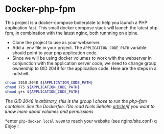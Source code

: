 # Docker-php-fpm

This project is a docker-compose boilerplate to help you launch a PHP application fast. This small docker compose stack will launch the latest php-fpm, in combination with the latest nginx, both runnning on alpine.

* Clone the project to use as your webserver.
* Add a .env file in your project. The `APPLICATION_CODE_PATH` variable should point to your php application code.
* Since we will be using docker volumes to work with the webserver in conjunction with the application server code, we need to change group ownership to GID 2048 for the application code. Here are the steps in a nutshell. 
```sh
chown 2018:2048 ${APPLICATION_CODE_PATH}
chmod 775 ${APPLICATION_CODE_PATH}
chmod g+s ${APPLICATION_CODE_PATH}
```

*The GID 2048 is arbitrary, this is the group I chose to run the php-fpm container. See the Dockerfile. (Go read Niels Søholm [article](https://medium.com/@nielssj/docker-volumes-and-file-system-permissions-772c1aee23ca))if you want to know more about volumes and permissions*

*enter `php-docker.local:8080` to reach your website (see nginx/site.conf)
q
Enjoy !